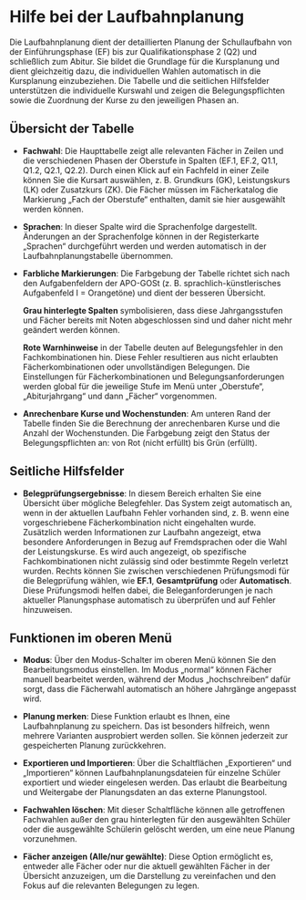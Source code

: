 # Hilfe bei der Laufbahnplanung

Die Laufbahnplanung dient der detaillierten Planung der Schullaufbahn von der Einführungsphase (EF) bis zur Qualifikationsphase 2 (Q2) und schließlich zum Abitur. Sie bildet die Grundlage für die Kursplanung und dient gleichzeitig dazu, die individuellen Wahlen automatisch in die Kursplanung einzubeziehen. Die Tabelle und die seitlichen Hilfsfelder unterstützen die individuelle Kurswahl und zeigen die Belegungspflichten sowie die Zuordnung der Kurse zu den jeweiligen Phasen an.

## Übersicht der Tabelle

- **Fachwahl**: Die Haupttabelle zeigt alle relevanten Fächer in Zeilen und die verschiedenen Phasen der Oberstufe in Spalten (EF.1, EF.2, Q1.1, Q1.2, Q2.1, Q2.2). Durch einen Klick auf ein Fachfeld in einer Zeile können Sie die Kursart auswählen, z. B. Grundkurs (GK), Leistungskurs (LK) oder Zusatzkurs (ZK). Die Fächer müssen im Fächerkatalog die Markierung „Fach der Oberstufe“ enthalten, damit sie hier ausgewählt werden können.

- **Sprachen**: In dieser Spalte wird die Sprachenfolge dargestellt. Änderungen an der Sprachenfolge können in der Registerkarte „Sprachen“ durchgeführt werden und werden automatisch in der Laufbahnplanungstabelle übernommen.

- **Farbliche Markierungen**: Die Farbgebung der Tabelle richtet sich nach den Aufgabenfeldern der APO-GOSt (z. B. sprachlich-künstlerisches Aufgabenfeld I = Orangetöne) und dient der besseren Übersicht.

  **Grau hinterlegte Spalten** symbolisieren, dass diese Jahrgangsstufen und Fächer bereits mit Noten abgeschlossen sind und daher nicht mehr geändert werden können.

  **Rote Warnhinweise** in der Tabelle deuten auf Belegungsfehler in den Fachkombinationen hin. Diese Fehler resultieren aus nicht erlaubten Fächerkombinationen oder unvollständigen Belegungen. Die Einstellungen für Fächerkombinationen und Belegungsanforderungen werden global für die jeweilige Stufe im Menü unter „Oberstufe“, „Abiturjahrgang“ und dann „Fächer“ vorgenommen.

- **Anrechenbare Kurse und Wochenstunden**: Am unteren Rand der Tabelle finden Sie die Berechnung der anrechenbaren Kurse und die Anzahl der Wochenstunden. Die Farbgebung zeigt den Status der Belegungspflichten an: von Rot (nicht erfüllt) bis Grün (erfüllt).

## Seitliche Hilfsfelder

- **Belegprüfungsergebnisse**: In diesem Bereich erhalten Sie eine Übersicht über mögliche Belegfehler. Das System zeigt automatisch an, wenn in der aktuellen Laufbahn Fehler vorhanden sind, z. B. wenn eine vorgeschriebene Fächerkombination nicht eingehalten wurde. Zusätzlich werden Informationen zur Laufbahn angezeigt, etwa besondere Anforderungen in Bezug auf Fremdsprachen oder die Wahl der Leistungskurse. Es wird auch angezeigt, ob spezifische Fachkombinationen nicht zulässig sind oder bestimmte Regeln verletzt wurden. Rechts können Sie zwischen verschiedenen Prüfungsmodi für die Belegprüfung wählen, wie **EF.1**, **Gesamtprüfung** oder **Automatisch**. Diese Prüfungsmodi helfen dabei, die Beleganforderungen je nach aktueller Planungsphase automatisch zu überprüfen und auf Fehler hinzuweisen.

## Funktionen im oberen Menü

- **Modus**: Über den Modus-Schalter im oberen Menü können Sie den Bearbeitungsmodus einstellen. Im Modus „normal“ können Fächer manuell bearbeitet werden, während der Modus „hochschreiben“ dafür sorgt, dass die Fächerwahl automatisch an höhere Jahrgänge angepasst wird.

- **Planung merken**: Diese Funktion erlaubt es Ihnen, eine Laufbahnplanung zu speichern. Das ist besonders hilfreich, wenn mehrere Varianten ausprobiert werden sollen. Sie können jederzeit zur gespeicherten Planung zurückkehren.

- **Exportieren und Importieren**: Über die Schaltflächen „Exportieren“ und „Importieren“ können Laufbahnplanungsdateien für einzelne Schüler exportiert und wieder eingelesen werden. Das erlaubt die Bearbeitung und Weitergabe der Planungsdaten an das externe Planungstool.

- **Fachwahlen löschen**: Mit dieser Schaltfläche können alle getroffenen Fachwahlen außer den grau hinterlegten für den ausgewählten Schüler oder die ausgewählte Schülerin gelöscht werden, um eine neue Planung vorzunehmen.

- **Fächer anzeigen (Alle/nur gewählte)**: Diese Option ermöglicht es, entweder alle Fächer oder nur die aktuell gewählten Fächer in der Übersicht anzuzeigen, um die Darstellung zu vereinfachen und den Fokus auf die relevanten Belegungen zu legen.

